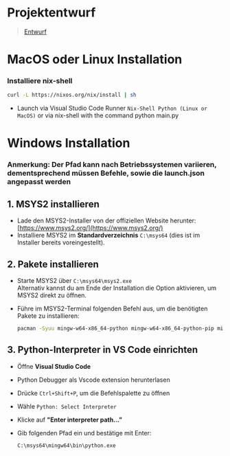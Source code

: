 
# Projektentwurf

> [Entwurf](https://viewer.diagrams.net/?tags=%7B%7D&lightbox=1&highlight=0000ff&edit=_blank&layers=1&nav=1&title=MES.drawio&dark=auto#R%3Cmxfile%3E%3Cdiagram%20name%3D%22Seite-1%22%20id%3D%22QEFN21DS9dMqtzpIh3pd%22%3E7Vxtc%2BI2EP41zFw%2FHON37I%2BB5NJ00g6T9Nq7j8IWoIlfqC0HyK%2FvCr9gWzKYBIzT%2BiYzZy2ykB89u9pdLR6oE29zH6LV8vfAwe5AkZzNQL0dKIpiWir8xyTbRCLLlpRIFiFxUtle8EzecCrMusXEwVGpIw0Cl5JVWWgHvo9tWpKhMAzW5W7zwC1%2F6wotMCd4tpHLS%2F8mDl0mUlMZ7eW%2FYrJYZt8sG1byiYeyzumTREvkBOuCSL0bqJMwCGhy5W0m2GXoZbgk932r%2BTSfWIh92uSGhfYkKZsf8V8%2Ff7vfPLz5s5Hif01HeUVunD7wjU2DMJ0x3WYwwORX7DL23KSDOn7FISUA1COaYXcaRISSwIcus4DSwCt0uHHJgn1AgxVIl9RzoSHDZRBTl%2Fh4ki%2BdBEL%2BsbI5wnB4UxClj3mPAw%2FTcAtdMtqliKecU9S0vd4vYCZaFtbOTGUopcwiH3iPKlykwJ4AssKBzOG7XhKKn1fIZu016FIZKRStEoTmZIOd86AkG2WYZAFMiibAKReeHSiVA2oaBk78wpgVoXhOQ7Rg3%2Bu7eIF9uPry%2FeEXDkv4IrAO0BgfQfUsVKuAqPEgykqbZNOaYYhB8UDNpcKHoIsEs2kS%2Fy2eDybqYDzpKMyKLoB5JIBZli%2BFs35cqbHv3LAtCFp%2B4OMyKmEQ%2Bw7T5Z3VA2jC7Q%2FWGEp61v65axummQluN8Xut9tia4pDAk8Gi3rEjlIULjA9roXYKe2M%2FNoUsNcF0GeyELuIktfyfipajvQbpgGBGedLP6pZ%2BWyEKIhDG6c3Fbe%2FyjhydVeQKgMluHAD7ciRP%2FX7%2BWKclS%2B1q9vNVVOrath01aqKzw104VUzj69aeWEubws1%2Ffi%2BrVqt7tvZopRgMlz43rFDXuFywS75rSbpMguzHpkEJlG4j0M8WhPPRTsFmQc%2BfU4%2FYfDbS%2BI6j2gLriVIIorsl6w1XgYheYP%2BKFsM%2BDikacihSqUez%2BzOdMwQR9Bnmq2ZXBH9jjaljo8oynxZO3BdtIrIbDc%2FdqMHdCX%2BOHWR22JM1dMTOCmqIdo9lYsxhg88GjFGkus4YiCPIefPIvbflxeX2C8zFPJ%2BC4BGd4sfBi8Qe7gsmMns7Zy4bkWE0ujFxXMqCGo84jhs5HEEK0j8xeOu2622lzyleDJRALfP3Z2FX8KN4Fyp4xWzXTt89TH8AeITaagPdJjrBNryvg1%2FrHtIIWKC6SOyYwQGvq0x4xzsERRRNMu14WRqHdbu44TLrHRDfqkXo5co5GpCL6W5UeoJ1x3CGVcnHB%2B6NiOcWkuv6s2HGNdo2%2Bx5eHEeWlfnIR%2F%2B%2BzjGwkC%2F1o%2BVW%2FFKDKvi2gt2DVmUf7oYeIrIjb2yt2%2Fqcte8feWdvlvv7bfDGKPCmOt7%2B5ke9d5%2B9ze9EwjXFW9fea%2Fz1Xv7n5JwV%2Ff2Fd7L6r39%2Fx8Pr%2B7tZ1UIzRzWdtx6zv0wm7of1ZOd88HEn9V1NSiSJasMXweiIv4MZBqsvq%2FqLE6xbCG1HjYAgsNDZkWEbMMTr1PAlY9zs10Ftjhs%2F0AeXN18PnSt6gGrIO5oFdxs4EPWMatrmrt4k569jgvHsLaLoojYgwMnscW9dKCoc9PGts1tvPDJzNTZ0R2MvyH0RzoWu06O%2BfW0tT%2FjZ43tsfVJDlIPoJBlhDpyMGxWWKK%2B9zzfrB4xt3yer%2FJZkAd%2FFdM5dp2rbyOWOaroos7poqnxi3yxDIAqygB0QBdrse6IuuhqmeV5%2Beyp6lIdKD8TbktdRDH6lXOr1UoKTRRYCnOrF6sqU0VlZR%2FKlPXZ1A%2FWTugVjvCWtOVsqioqJTvEkX3VZ59PbT2tkGt0J%2FOpkRkT8%2BHu%2Fg6b7p33p%2FPPV%2FLUpOjt43v1vuJ1UCp3VfLy15pq13Ns8gdXqlggK8SnWy4CmKShomkyRLO6oY0k0ywbLHUo6dL%2BX2X8pv6DahmlYUfG0DIKw2rtehOixFczE6j0Of%2FPaBSvnvNXRVaxGeX6rP9%2FiYltZv0PbT9diqSqSf92IykhSnzCYRrGTkU1%2B%2BDoY8s%2BMirL3jQ4OsfP34TLzqcZdgl1RXoKZgFLk%2FcWszkhDirW54ln%2BNP6m8QARH7sebufQarmKCdvT44WydGmXyecMZ9w2%2Flwb4Q9AiY%2BTILufgQLE%2FhmWT1FWqfI1R0uPt8GuziNI3YfYwYQZgFbdNRzo3Vu5FnWq5GjUSbibj4nYFH8t8SO6H001xX%2BCF4k0C5%2F%2BAqQG3%2BNfQZ4fVTXUjFS%2FvaE6hl7AS1hVKdfCCzBz0ZZJVc4KJVy1YV3rf%2FCxSyfHRmiWi5RZvhyqQM%2BKuZQ6o%2FhBcUmajnQNao%2FrmletXJkoPMlzsUE4OPjTd22c6FSs4QF2cu0jHOZqgZlp%2B1m6UQ14h1QtcKbZnTdGBTO3uTBOV8z0xHNhS2sXAr17leRGCN9aGrcQVo27KiZIsPaom2hW%2BpS1c9f0izh%2FGvfc1O9QTtygzE62B8ukjmf1w41qFw%2F5xnz0LCUItelI1x%2Fp16d7yVMZse0yFKHmfOQW1hlmJ01n7wN6tJQ4g%2BlT3w108m6JHgKK3%2BIurmOKhWr1ofUA5r7Vz4m3fdvzlTv%2FgU%3D%3C%2Fdiagram%3E%3C%2Fmxfile%3E)

# MacOS oder Linux Installation
### Installiere nix-shell
```bash
curl -L https://nixos.org/nix/install | sh
```
- Launch via Visual Studio Code Runner `Nix-Shell Python (Linux or MacOS)` or via nix-shell with the command python main.py

# Windows Installation 

### Anmerkung: Der Pfad kann nach Betriebssystemen variieren, dementsprechend müssen Befehle, sowie die launch.json angepasst werden

## 1. MSYS2 installieren

- Lade den MSYS2-Installer von der offiziellen Website herunter: [https://www.msys2.org/](https://www.msys2.org/)
- Installiere MSYS2 im **Standardverzeichnis** `C:\msys64` (dies ist im Installer bereits voreingestellt).

## 2. Pakete installieren

- Starte MSYS2 über `C:\msys64\msys2.exe`  
  Alternativ kannst du am Ende der Installation die Option aktivieren, um MSYS2 direkt zu öffnen.
- Führe im MSYS2-Terminal folgenden Befehl aus, um die benötigten Pakete zu installieren:

  ```bash
  pacman -Syuu mingw-w64-x86_64-python mingw-w64-x86_64-python-pip mingw-w64-x86_64-gtk4 mingw-w64-x86_64-python-gobject
  ```

## 3. Python-Interpreter in VS Code einrichten
- Öffne **Visual Studio Code**
- Python Debugger als Vscode extension herunterlasen
- Drücke `Ctrl+Shift+P`, um die Befehlspalette zu öffnen
- Wähle `Python: Select Interpreter`
- Klicke auf **"Enter interpreter path..."**
- Gib folgenden Pfad ein und bestätige mit Enter:

  ```
  C:\msys64\mingw64\bin\python.exe
  ```
